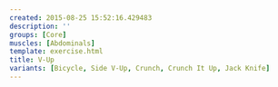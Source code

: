 ```yaml
---
created: 2015-08-25 15:52:16.429483
description: ''
groups: [Core]
muscles: [Abdominals]
template: exercise.html
title: V-Up
variants: [Bicycle, Side V-Up, Crunch, Crunch It Up, Jack Knife]
---
```

